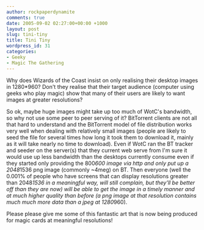 ```yaml
---
author: rockpaperdynamite
comments: true
date: 2005-09-02 02:27:00+00:00 +1000
layout: post
slug: tini-tiny
title: Tini Tiny
wordpress_id: 31
categories:
- Geeky
- Magic The Gathering
---
```


Why does Wizards of the Coast insist on only realising their desktop images in 1280*960? Don't they realise that their target audience (computer using geeks who play magic) show that many of their users are likely to want images at greater resolutions?




So ok, maybe huge images might take up too much of WotC's bandwidth, so why not use some peer to peer serving of it? BitTorrent clients are not all that hard to understand and the BitTorrent model of file distribution works very well when dealing with relatively small images (people are likely to seed the file for several times how long it took them to download it, mainly as it will take nearly no time to download). Even if WotC ran the BT tracker and seeder on the server(s) that they current web serve from I'm sure it would use up less bandwidth than the desktops currently consume even if they started only providing the 800*600 image via http and only put up a 2048*1536 png image (commonly ~4meg) on BT. Then everyone (well the 0.001% of people who have screens that can display resolutions greater than 2048*1536 in a meaningful way, will still complain, but they'll be better off than they are now) will be able to get the image in a timely manner and at much higher quality than before (a png image at that resolution contains much much more data than a jpeg at 1280*960).




Please please give me some of this fantastic art that is now being produced for magic cards at meaningful resolutions!




